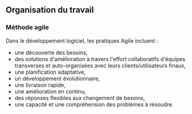 ## Organisation du travail

### Méthode agile

Dans le développement logiciel, les pratiques Agile incluent :

* une découverte des besoins,
* des solutions d'amélioration à travers l'effort collaboratifs d'équipes transverses et
  auto-organisées avec leurs clients/utilisateurs finaux,
* une planification adaptative,
* un développement évolutionnaire,
* une livraison rapide,
* une amélioration en continu,
* des réponses flexibles aux changement de besoins,
* une capacité et une compréhension des problèmes à résoudre.
